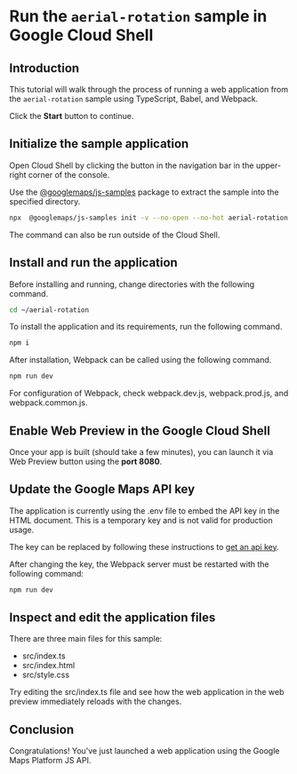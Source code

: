 # Run the `aerial-rotation` sample in Google Cloud Shell

<walkthrough-tutorial-duration duration="10"/>

## Introduction

This tutorial will walk through the process of running a web application from
the `aerial-rotation` sample using TypeScript, Babel, and Webpack.

Click the **Start** button to continue.

## Initialize the sample application

Open Cloud Shell by clicking the
<walkthrough-cloud-shell-icon></walkthrough-cloud-shell-icon> button in the
navigation bar in the upper-right corner of the console.

Use the [@googlemaps/js-samples](https://www.npmjs.com/package/@googlemaps/js-samples) package to 
extract the sample into the specified directory.

```bash
npx  @googlemaps/js-samples init -v --no-open --no-hot aerial-rotation ~/aerial-rotation
```

The command can also be run outside of the Cloud Shell.

## Install and run the application

Before installing and running, change directories with the following command.

```bash
cd ~/aerial-rotation
```

To install the application and its requirements, run the following command.

```bash
npm i
```

After installation, Webpack can be called using the following command.

```bash
npm run dev
```

For configuration of Webpack, check
<walkthrough-editor-open-file filePath="aerial-rotation/webpack.dev.js">webpack.dev.js</walkthrough-editor-open-file>,
<walkthrough-editor-open-file filePath="aerial-rotation/webpack.prod.js">webpack.prod.js</walkthrough-editor-open-file>,
and
<walkthrough-editor-open-file filePath="aerial-rotation/webpack.common.js">webpack.common.js</walkthrough-editor-open-file>.

## Enable Web Preview in the Google Cloud Shell

Once your app is built (should take a few minutes), you can launch it via
<walkthrough-spotlight-pointer target="cloudshell" spotlightId="devshell-web-preview-button">Web
Preview button</walkthrough-spotlight-pointer> using the **port 8080**.

## Update the Google Maps API key

The application is currently using the
<walkthrough-editor-open-file filePath="aerial-rotation/.env">.env</walkthrough-editor-open-file>
file to embed the API key in the HTML document. This is a temporary key and is
not valid for production usage.

The key can be replaced by following these instructions to
[get an api key](https://developers.google.com/maps/documentation/javascript/get-api-key).

After changing the key, the Webpack server must be restarted with the following
command:

```bash
npm run dev
```

## Inspect and edit the application files

There are three main files for this sample:

*   <walkthrough-editor-open-file filePath="aerial-rotation/src/index.ts">src/index.ts</walkthrough-editor-open-file>
*   <walkthrough-editor-open-file filePath="aerial-rotation/src/index.html">src/index.html</walkthrough-editor-open-file>
*   <walkthrough-editor-open-file filePath="aerial-rotation/src/style.css">src/style.css</walkthrough-editor-open-file>

Try editing the <walkthrough-editor-open-file filePath="aerial-rotation/src/index.ts">src/index.ts</walkthrough-editor-open-file> file and see how the web application in the web preview immediately reloads with the changes.

## Conclusion

<walkthrough-conclusion-trophy></walkthrough-conclusion-trophy>

Congratulations! You've just launched a web application using the Google Maps
Platform JS API.
